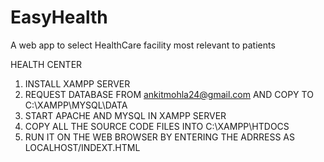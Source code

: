 # EasyHealth
A web app to select HealthCare facility most relevant to patients

HEALTH CENTER

1.   INSTALL XAMPP SERVER 
2.   REQUEST DATABASE FROM ankitmohla24@gmail.com AND COPY TO C:\XAMPP\MYSQL\DATA
3.   START APACHE AND MYSQL IN XAMPP SERVER
4.   COPY ALL THE SOURCE CODE FILES INTO C:\XAMPP\HTDOCS
5.   RUN IT ON THE WEB BROWSER BY ENTERING THE ADRRESS AS LOCALHOST/INDEXT.HTML
                 
